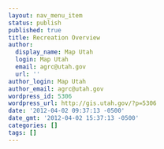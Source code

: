```yaml
---
layout: nav_menu_item
status: publish
published: true
title: Recreation Overview
author:
  display_name: Map Utah
  login: Map Utah
  email: agrc@utah.gov
  url: ''
author_login: Map Utah
author_email: agrc@utah.gov
wordpress_id: 5306
wordpress_url: http://gis.utah.gov/?p=5306
date: '2012-04-02 09:37:13 -0500'
date_gmt: '2012-04-02 15:37:13 -0500'
categories: []
tags: []
---
```


